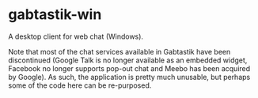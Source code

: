 gabtastik-win
=============

A desktop client for web chat (Windows).

Note that most of the chat services available in Gabtastik have been discontinued (Google Talk is no longer available as an embedded widget, Facebook no longer supports pop-out chat and Meebo has been acquired by Google).  As such, the application is pretty much unusable, but perhaps some of the code here can be re-purposed.
